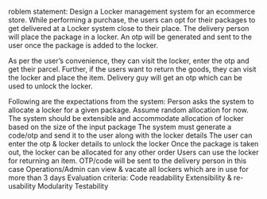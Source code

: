 roblem statement:
Design a Locker management system for an ecommerce store. While performing a purchase, the users can opt for their packages to get delivered at a Locker system close to their place. The delivery person will place the package in a locker. An otp will be generated and sent to the user once the package is added to the locker.

As per the user’s convenience, they can visit the locker, enter the otp and get their parcel. Further, if the users want to return the goods, they can visit the locker and place the item. Delivery guy will get an otp which can be used to unlock the locker.

Following are the expectations from the system:
Person asks the system to allocate a locker for a given package. Assume random allocation for now. The system should be extensible and accommodate allocation of locker based on the size of the input package
The system must generate a code/otp and send it to the user along with the locker details
The user can enter the otp & locker details to unlock the locker
Once the package is taken out, the locker can be allocated for any other order
Users can use the locker for returning an item. OTP/code will be sent to the delivery person in this case
Operations/Admin can view & vacate all lockers which are in use for more than 3 days
Evaluation criteria:
Code readability
Extensibility & re-usability
Modularity
Testability